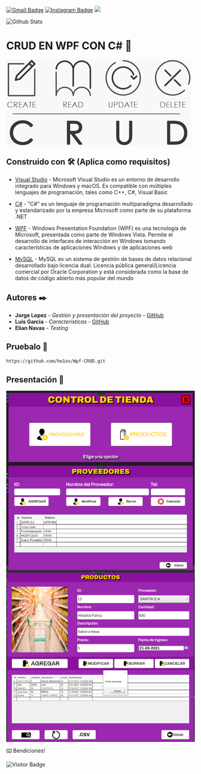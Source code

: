 [![Gmail Badge](https://img.shields.io/badge/-jlopezg112@miumg.edu.gt-c14438?style=flat-square&logo=Gmail&logoColor=white&link=mailto:jlopezg112@miumg.edu.gt)](mailto:jlopezg112@miumg.edu.gt) 
[![Instagram Badge](https://img.shields.io/badge/-jorge__ig__-purple?style=flat-square&logo=instagram&logoColor=white&link=https://instagram.com/jorge__ig__/)](https://instagram.com/jorge__ig__/)
<img src="https://raw.githubusercontent.com/aemmadi/aemmadi/master/wave.gif" width="30px">

![Github Stats](https://github-readme-stats.vercel.app/api?username=he1ox&count_private=true&show_icons=true&include_all_commits=true)


# CRUD EN WPF CON C# 🚀
 
<img align="center" src="https://github.com/he1ox/Wpf-CRUD/blob/main/presentation-github/portada.png" alt="portada" >




## Construido con 🛠️ (Aplica como requisitos)
* [Visual Studio](https://visualstudio.microsoft.com/es/) - Microsoft Visual Studio es un entorno de desarrollo integrado para Windows y macOS. Es compatible con múltiples lenguajes de programación, tales como C++, C#, Visual Basic


* [C#](https://docs.microsoft.com/en-us/dotnet/csharp/) - "C#" es un lenguaje de programación multiparadigma desarrollado y estandarizado por la empresa Microsoft como parte de su plataforma .NET


* [WPF](https://es.wikipedia.org/wiki/Windows_Presentation_Foundation#:~:text=Windows%20Presentation%20Foundation%20(WPF)%20es,Windows%20y%20de%20aplicaciones%20web.) - Windows Presentation Foundation (WPF) es una tecnología de Microsoft, presentada como parte de Windows Vista. Permite el desarrollo de interfaces de interacción en Windows tomando características de aplicaciones Windows y de aplicaciones web

* [MySQL](https://www.mysql.com/) - MySQL es un sistema de gestión de bases de datos relacional desarrollado bajo licencia dual: Licencia pública general/Licencia comercial por Oracle Corporation y está considerada como la base de datos de código abierto más popular del mundo


## Autores ✒️

* **Jorge Lopez** - *Gestión y presentación del proyecto* - [GitHub](https://github.com/he1ox)
* **Luis Garcia** - *Caracteristicas* - [GitHub](https://github.com/LuisG852)
* **Elian Navas** - *Testing* 

## Pruebalo 🔧
```
https://github.com/he1ox/Wpf-CRUD.git
```

## Presentación 🚀
<img align="center" src="https://github.com/he1ox/Wpf-CRUD/blob/main/presentation-github/captura2.png" alt="img" />
<img align="center" src="https://github.com/he1ox/Wpf-CRUD/blob/main/presentation-github/captura3.png" alt="img1" />
<img align="center" src="https://github.com/he1ox/Wpf-CRUD/blob/main/presentation-github/captura1.png" alt="img1" />



⌨️  Bendiciones!

![Visitor Badge](https://visitor-badge.laobi.icu/badge?page_id=he1ox.Wpf-CRUD)
